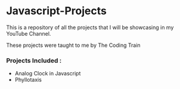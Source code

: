 # Javascript-Projects
This is a repository of all the projects that I will be showcasing in my YouTube Channel.

These projects were taught to me by The Coding Train

### Projects Included : 

* Analog Clock in Javascript
* Phyllotaxis
